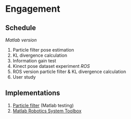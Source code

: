 # Engagement


## Schedule

*Matlab version*
1. Particle filter pose estimation
2. KL divergence calculation
3. Information gain test
4. Kinect pose dataset experiment
*ROS*
5. ROS version particle filter & KL divergence calculation
6. User study

## Implementations

1. [Particle filter](https://www.mathworks.com/help/robotics/ug/particle-filter-parameters.html) (Matlab testing)
2. [Matlab Robotics System Toolbox](https://www.mathworks.com/help/robotics/index.html)
